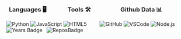 ### &nbsp; Languages 🖥 &nbsp; &nbsp; &nbsp; &nbsp; &nbsp; &nbsp; &nbsp; Tools 🛠️ &nbsp; &nbsp; &nbsp; &nbsp; &nbsp; &nbsp; &nbsp; &nbsp; &nbsp; &nbsp; Github Data 📊
![Python](https://img.shields.io/badge/-Python-000000?style=flat&logo=python) ![JavaScript](https://img.shields.io/badge/-JavaScript-000000?style=flat&logo=javascript) ![HTML5](https://img.shields.io/badge/-HTML5-000000?style=flat&logo=HTML5) &nbsp; &nbsp; &nbsp; &nbsp; ![GitHub](https://img.shields.io/badge/-GitHub-000000?style=flat&logo=github&logoColor=FFFFFF) ![VSCode](https://img.shields.io/badge/-VSCode-000000?style=flat&logo=visual-studio-code&logoColor=007acc) ![Node.js](https://img.shields.io/badge/-Node.js-000000?style=flat&logo=node.js&logoColor=339933) &nbsp; &nbsp; &nbsp; &nbsp; ![Years Badge](https://badges.pufler.dev/years/Max-Rodriguez) &nbsp; ![ReposBadge](https://badges.pufler.dev/repos/Max-Rodriguez)
